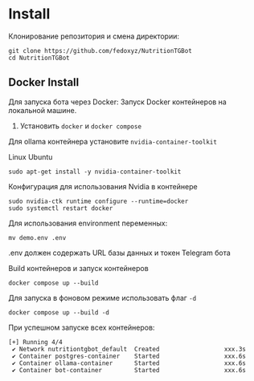 # Install

Клонирование репозитория и смена директории:
```
git clone https://github.com/fedoxyz/NutritionTGBot
cd NutritionTGBot
```

## Docker Install
Для запуска бота через Docker:
Запуск Docker контейнеров на локальной машине.

1. Установить `docker` и `docker compose`

Для ollama контейнера установите `nvidia-container-toolkit`

Linux Ubuntu
```
sudo apt-get install -y nvidia-container-toolkit
```


Конфигурация для использования Nvidia в контейнере 
```
sudo nvidia-ctk runtime configure --runtime=docker
sudo systemctl restart docker
```

Для использования environment переменных:
```
mv demo.env .env
```

.env должен содержать URL базы данных и токен Telegram бота

Build контейнеров и запуск контейнеров
```
docker compose up --build
```
Для запуска в фоновом режиме использовать флаг `-d`
```
docker compose up --build -d
```

При успешном запуске всех контейнеров:
```
[+] Running 4/4
 ✔ Network nutritiontgbot_default  Created                  xxx.3s
 ✔ Container postgres-container    Started                  xxx.6s
 ✔ Container ollama-container      Started                  xxx.6s
 ✔ Container bot-container         Started                  xxx.6s
```
